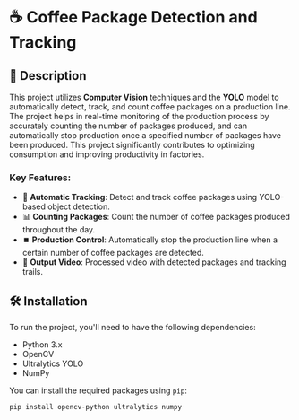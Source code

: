 # ☕ Coffee Package Detection and Tracking

## 📜 Description
This project utilizes **Computer Vision** techniques and the **YOLO** model to automatically detect, track, and count coffee packages on a production line. The project helps in real-time monitoring of the production process by accurately counting the number of packages produced, and can automatically stop production once a specified number of packages have been produced. This project significantly contributes to optimizing consumption and improving productivity in factories.

### Key Features:
- 🎯 **Automatic Tracking**: Detect and track coffee packages using YOLO-based object detection.
- 📊 **Counting Packages**: Count the number of coffee packages produced throughout the day.
- ⏹️ **Production Control**: Automatically stop the production line when a certain number of coffee packages are detected.
- 🎥 **Output Video**: Processed video with detected packages and tracking trails.

## 🛠️ Installation

To run the project, you'll need to have the following dependencies:

- Python 3.x
- OpenCV
- Ultralytics YOLO
- NumPy

You can install the required packages using `pip`:

```bash
pip install opencv-python ultralytics numpy
```



